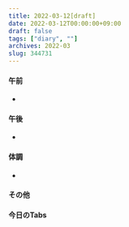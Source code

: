 ```yaml
---
title: 2022-03-12[draft]
date: 2022-03-12T00:00:00+09:00
draft: false
tags: ["diary", ""]
archives: 2022-03
slug: 344731
---
```

#### 午前
- 
#### 午後
- 
#### 体調
- 
#### その他
#### 今日のTabs